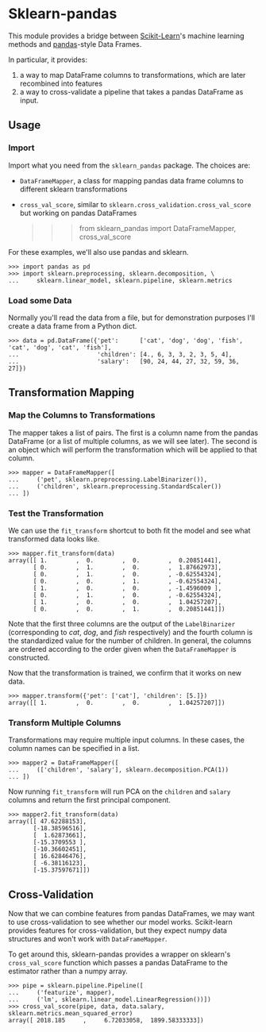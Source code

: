 
Sklearn-pandas
==============

This module provides a bridge between [Scikit-Learn](http://scikit-learn.org/stable/)'s machine learning methods and [pandas](http://pandas.pydata.org/)-style Data Frames.

In particular, it provides:

1. a way to map DataFrame columns to transformations, which are later recombined into features
2. a way to cross-validate a pipeline that takes a pandas DataFrame as input.

Usage
-----

### Import

Import what you need from the `sklearn_pandas` package. The choices are:

* `DataFrameMapper`, a class for mapping pandas data frame columns to different sklearn transformations
* `cross_val_score`, similar to `sklearn.cross_validation.cross_val_score` but working on pandas DataFrames

    >>> from sklearn_pandas import DataFrameMapper, cross_val_score

For these examples, we'll also use pandas and sklearn.

    >>> import pandas as pd
    >>> import sklearn.preprocessing, sklearn.decomposition, \
    ...     sklearn.linear_model, sklearn.pipeline, sklearn.metrics

### Load some Data

Normally you'll read the data from a file, but for demonstration purposes I'll create a data frame from a Python dict.

    >>> data = pd.DataFrame({'pet':      ['cat', 'dog', 'dog', 'fish', 'cat', 'dog', 'cat', 'fish'],
    ...                      'children': [4., 6, 3, 3, 2, 3, 5, 4],
    ...                      'salary':   [90, 24, 44, 27, 32, 59, 36, 27]})

Transformation Mapping
----------------------

### Map the Columns to Transformations

The mapper takes a list of pairs. The first is a column name from the pandas DataFrame (or a list of multiple columns, as we will see later). The second is an object which will perform the transformation which will be applied to that column.

    >>> mapper = DataFrameMapper([
    ...     ('pet', sklearn.preprocessing.LabelBinarizer()),
    ...     ('children', sklearn.preprocessing.StandardScaler())
    ... ])


### Test the Transformation

We can use the `fit_transform` shortcut to both fit the model and see what transformed data looks like.

    >>> mapper.fit_transform(data)
    array([[ 1.        ,  0.        ,  0.        ,  0.20851441],
           [ 0.        ,  1.        ,  0.        ,  1.87662973],
           [ 0.        ,  1.        ,  0.        , -0.62554324],
           [ 0.        ,  0.        ,  1.        , -0.62554324],
           [ 1.        ,  0.        ,  0.        , -1.4596009 ],
           [ 0.        ,  1.        ,  0.        , -0.62554324],
           [ 1.        ,  0.        ,  0.        ,  1.04257207],
           [ 0.        ,  0.        ,  1.        ,  0.20851441]])

Note that the first three columns are the output of the `LabelBinarizer` (corresponding to _cat_, _dog_, and _fish_ respectively) and the fourth column is the standardized value for the number of children. In general, the columns are ordered according to the order given when the `DataFrameMapper` is constructed.

Now that the transformation is trained, we confirm that it works on new data.

    >>> mapper.transform({'pet': ['cat'], 'children': [5.]})
    array([[ 1.        ,  0.        ,  0.        ,  1.04257207]])

### Transform Multiple Columns

Transformations may require multiple input columns. In these cases, the column names can be specified in a list.

    >>> mapper2 = DataFrameMapper([
    ...     (['children', 'salary'], sklearn.decomposition.PCA(1))
    ... ])
    
Now running `fit_transform` will run PCA on the `children` and `salary` columns and return the first principal component.

    >>> mapper2.fit_transform(data)
    array([[ 47.62288153],
           [-18.38596516],
           [  1.62873661],
           [-15.3709553 ],
           [-10.36602451],
           [ 16.62846476],
           [ -6.38116123],
           [-15.37597671]])

Cross-Validation
----------------

Now that we can combine features from pandas DataFrames, we may want to use cross-validation to see whether our model works. Scikit-learn provides features for cross-validation, but they expect numpy data structures and won't work with `DataFrameMapper`.

To get around this, sklearn-pandas provides a wrapper on sklearn's `cross_val_score` function which passes a pandas DataFrame to the estimator rather than a numpy array.

    >>> pipe = sklearn.pipeline.Pipeline([
    ...     ('featurize', mapper),
    ...     ('lm', sklearn.linear_model.LinearRegression())])
    >>> cross_val_score(pipe, data, data.salary, sklearn.metrics.mean_squared_error)
    array([ 2018.185     ,     6.72033058,  1899.58333333])


